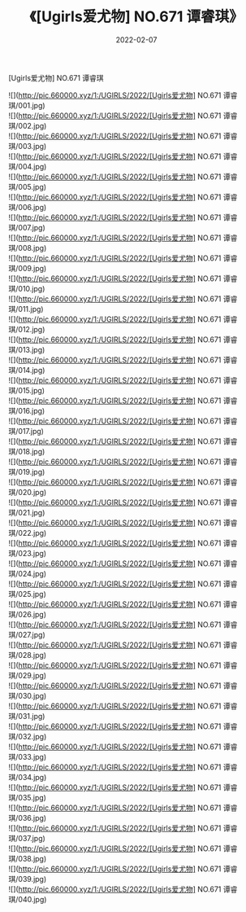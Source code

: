 ﻿---
layout: post
title:  《[Ugirls爱尤物] NO.671 谭睿琪》
date:   2022-02-07
img: http://pic.660000.xyz/1:/UGIRLS/2022/[Ugirls爱尤物] NO.671 谭睿琪/000.jpg
categories: [美女, 清纯, 唯美]
---

[Ugirls爱尤物] NO.671 谭睿琪

 ![](http://pic.660000.xyz/1:/UGIRLS/2022/[Ugirls爱尤物] NO.671 谭睿琪/001.jpg) <br>![](http://pic.660000.xyz/1:/UGIRLS/2022/[Ugirls爱尤物] NO.671 谭睿琪/002.jpg) <br>![](http://pic.660000.xyz/1:/UGIRLS/2022/[Ugirls爱尤物] NO.671 谭睿琪/003.jpg) <br>![](http://pic.660000.xyz/1:/UGIRLS/2022/[Ugirls爱尤物] NO.671 谭睿琪/004.jpg) <br>![](http://pic.660000.xyz/1:/UGIRLS/2022/[Ugirls爱尤物] NO.671 谭睿琪/005.jpg) <br>![](http://pic.660000.xyz/1:/UGIRLS/2022/[Ugirls爱尤物] NO.671 谭睿琪/006.jpg) <br>![](http://pic.660000.xyz/1:/UGIRLS/2022/[Ugirls爱尤物] NO.671 谭睿琪/007.jpg) <br>![](http://pic.660000.xyz/1:/UGIRLS/2022/[Ugirls爱尤物] NO.671 谭睿琪/008.jpg) <br>![](http://pic.660000.xyz/1:/UGIRLS/2022/[Ugirls爱尤物] NO.671 谭睿琪/009.jpg) <br>![](http://pic.660000.xyz/1:/UGIRLS/2022/[Ugirls爱尤物] NO.671 谭睿琪/010.jpg) <br>![](http://pic.660000.xyz/1:/UGIRLS/2022/[Ugirls爱尤物] NO.671 谭睿琪/011.jpg) <br>![](http://pic.660000.xyz/1:/UGIRLS/2022/[Ugirls爱尤物] NO.671 谭睿琪/012.jpg) <br>![](http://pic.660000.xyz/1:/UGIRLS/2022/[Ugirls爱尤物] NO.671 谭睿琪/013.jpg) <br>![](http://pic.660000.xyz/1:/UGIRLS/2022/[Ugirls爱尤物] NO.671 谭睿琪/014.jpg) <br>![](http://pic.660000.xyz/1:/UGIRLS/2022/[Ugirls爱尤物] NO.671 谭睿琪/015.jpg) <br>![](http://pic.660000.xyz/1:/UGIRLS/2022/[Ugirls爱尤物] NO.671 谭睿琪/016.jpg) <br>![](http://pic.660000.xyz/1:/UGIRLS/2022/[Ugirls爱尤物] NO.671 谭睿琪/017.jpg) <br>![](http://pic.660000.xyz/1:/UGIRLS/2022/[Ugirls爱尤物] NO.671 谭睿琪/018.jpg) <br>![](http://pic.660000.xyz/1:/UGIRLS/2022/[Ugirls爱尤物] NO.671 谭睿琪/019.jpg) <br>![](http://pic.660000.xyz/1:/UGIRLS/2022/[Ugirls爱尤物] NO.671 谭睿琪/020.jpg) <br>![](http://pic.660000.xyz/1:/UGIRLS/2022/[Ugirls爱尤物] NO.671 谭睿琪/021.jpg) <br>![](http://pic.660000.xyz/1:/UGIRLS/2022/[Ugirls爱尤物] NO.671 谭睿琪/022.jpg) <br>![](http://pic.660000.xyz/1:/UGIRLS/2022/[Ugirls爱尤物] NO.671 谭睿琪/023.jpg) <br>![](http://pic.660000.xyz/1:/UGIRLS/2022/[Ugirls爱尤物] NO.671 谭睿琪/024.jpg) <br>![](http://pic.660000.xyz/1:/UGIRLS/2022/[Ugirls爱尤物] NO.671 谭睿琪/025.jpg) <br>![](http://pic.660000.xyz/1:/UGIRLS/2022/[Ugirls爱尤物] NO.671 谭睿琪/026.jpg) <br>![](http://pic.660000.xyz/1:/UGIRLS/2022/[Ugirls爱尤物] NO.671 谭睿琪/027.jpg) <br>![](http://pic.660000.xyz/1:/UGIRLS/2022/[Ugirls爱尤物] NO.671 谭睿琪/028.jpg) <br>![](http://pic.660000.xyz/1:/UGIRLS/2022/[Ugirls爱尤物] NO.671 谭睿琪/029.jpg) <br>![](http://pic.660000.xyz/1:/UGIRLS/2022/[Ugirls爱尤物] NO.671 谭睿琪/030.jpg) <br>![](http://pic.660000.xyz/1:/UGIRLS/2022/[Ugirls爱尤物] NO.671 谭睿琪/031.jpg) <br>![](http://pic.660000.xyz/1:/UGIRLS/2022/[Ugirls爱尤物] NO.671 谭睿琪/032.jpg) <br>![](http://pic.660000.xyz/1:/UGIRLS/2022/[Ugirls爱尤物] NO.671 谭睿琪/033.jpg) <br>![](http://pic.660000.xyz/1:/UGIRLS/2022/[Ugirls爱尤物] NO.671 谭睿琪/034.jpg) <br>![](http://pic.660000.xyz/1:/UGIRLS/2022/[Ugirls爱尤物] NO.671 谭睿琪/035.jpg) <br>![](http://pic.660000.xyz/1:/UGIRLS/2022/[Ugirls爱尤物] NO.671 谭睿琪/036.jpg) <br>![](http://pic.660000.xyz/1:/UGIRLS/2022/[Ugirls爱尤物] NO.671 谭睿琪/037.jpg) <br>![](http://pic.660000.xyz/1:/UGIRLS/2022/[Ugirls爱尤物] NO.671 谭睿琪/038.jpg) <br>![](http://pic.660000.xyz/1:/UGIRLS/2022/[Ugirls爱尤物] NO.671 谭睿琪/039.jpg) <br>![](http://pic.660000.xyz/1:/UGIRLS/2022/[Ugirls爱尤物] NO.671 谭睿琪/040.jpg) <br>
